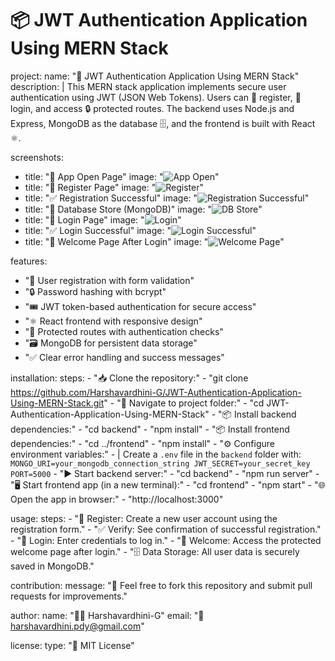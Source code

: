 # 📦 JWT Authentication Application Using MERN Stack

project:
  name: "🔐 JWT Authentication Application Using MERN Stack"
  description: |
    This MERN stack application implements secure user authentication using JWT (JSON Web Tokens).
    Users can 📝 register, 🔑 login, and access 🔒 protected routes. The backend uses Node.js and Express,
    MongoDB as the database 🗄️, and the frontend is built with React ⚛️.

screenshots:
  - title: "📌 App Open Page"
    image: "![App Open](https://i.postimg.cc/t4Zg6XJx/Screenshot-2025-06-01-220847.png)"
  - title: "📝 Register Page"
    image: "![Register](https://i.postimg.cc/MpCpbhfr/Screenshot-2025-06-01-220928.png)"
  - title: "✅ Registration Successful"
    image: "![Registration Successful](https://i.postimg.cc/MG1KsdyZ/Screenshot-2025-06-01-224636.png)"
  - title: "💾 Database Store (MongoDB)"
    image: "![DB Store](https://i.postimg.cc/kGYnVZds/Screenshot-2025-06-01-224757.png)"
  - title: "🔐 Login Page"
    image: "![Login](https://i.postimg.cc/154Rx9pj/Screenshot-2025-06-01-221011.png)"
  - title: "✅ Login Successful"
    image: "![Login Successful](https://i.postimg.cc/ZKgb41HK/Screenshot-2025-06-01-224302.png)"
  - title: "👋 Welcome Page After Login"
    image: "![Welcome Page](https://i.postimg.cc/s2C3Z7bk/Screenshot-2025-06-01-224016.png)"

features:
  - "📝 User registration with form validation"
  - "🔒 Password hashing with bcrypt"
  - "🎟️ JWT token-based authentication for secure access"
  - "⚛️ React frontend with responsive design"
  - "🚪 Protected routes with authentication checks"
  - "🗃️ MongoDB for persistent data storage"
  - "✅ Clear error handling and success messages"

installation:
  steps:
    - "📥 Clone the repository:"
    - "git clone https://github.com/Harshavardhini-G/JWT-Authentication-Application-Using-MERN-Stack.git"
    - "📁 Navigate to project folder:"
    - "cd JWT-Authentication-Application-Using-MERN-Stack"
    - "📦 Install backend dependencies:"
    - "cd backend"
    - "npm install"
    - "📦 Install frontend dependencies:"
    - "cd ../frontend"
    - "npm install"
    - "⚙️ Configure environment variables:"
    - |
      Create a `.env` file in the `backend` folder with:
      ```
      MONGO_URI=your_mongodb_connection_string
      JWT_SECRET=your_secret_key
      PORT=5000
      ```
    - "▶️ Start backend server:"
    - "cd backend"
    - "npm run server"
    - "🖥️ Start frontend app (in a new terminal):"
    - "cd frontend"
    - "npm start"
    - "🌐 Open the app in browser:"
    - "http://localhost:3000"

usage:
  steps:
    - "📝 Register: Create a new user account using the registration form."
    - "✅ Verify: See confirmation of successful registration."
    - "🔐 Login: Enter credentials to log in."
    - "👋 Welcome: Access the protected welcome page after login."
    - "🗄️ Data Storage: All user data is securely saved in MongoDB."

contribution:
  message: "🤝 Feel free to fork this repository and submit pull requests for improvements."

author:
  name: "👩‍💻 Harshavardhini-G"
  email: "📧 harshavardhini.pdy@gmail.com"

license:
  type: "📝 MIT License"
